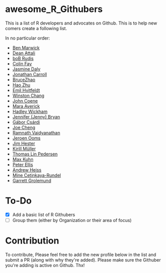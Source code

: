 # awesome_R_Githubers
This is a list of R developers and advocates on Github. This is to help new comers create a following list.

In no particular order:


* [Ben Marwick](https://github.com/benmarwick)
* [Dean Attali](https://github.com/daattali)
* [boB Rudis](https://github.com/hrbrmstr)
* [Colin Fay](https://github.com/ColinFay)
* [Jasmine Daly](https://github.com/jasdumas)
* [Jonathan Carroll](https://github.com/jonocarroll)
* [BruceZhao](https://github.com/BruceZhaoR)
* [Hao Zhu](https://github.com/haozhu233)
* [Emil Hvitfeldt](https://github.com/EmilHvitfeldt)
* [Winston Chang](https://github.com/wch)
* [John Coene](https://github.com/JohnCoene)
* [Mara Averick](https://github.com/batpigandme)
* [Hadley Wickham](https://github.com/hadley)
* [Jennifer (Jenny) Bryan](https://github.com/jennybc)
* [Gábor Csárdi](https://github.com/gaborcsardi)
* [Joe Cheng](https://github.com/jcheng5)
* [Ramnath Vaidyanathan](https://github.com/ramnathv)
* [Jeroen Ooms](https://github.com/jeroen)
* [Jim Hester](https://github.com/jimhester)
* [Kirill Müller](https://github.com/krlmlr)
* [Thomas Lin Pedersen](https://github.com/thomasp85)
* [Max Kuhn](https://github.com/topepo)
* [Peter Ellis](https://github.com/ellisp)
* [Andrew Heiss](https://github.com/andrewheiss)
* [Mine Cetinkaya-Rundel](https://github.com/mine-cetinkaya-rundel)
* [Garrett Grolemund](https://github.com/garrettgman)

# To-Do

- [x] Add a basic list of R Githubers
- [ ] Group them (either by Organization or their area of focus)

# Contribution

To contribute, Please feel free to add the new profile below in the list and submit a PR (along with why they're added). Please make sure the Githuber you're adding is active on Github. Thx! 
